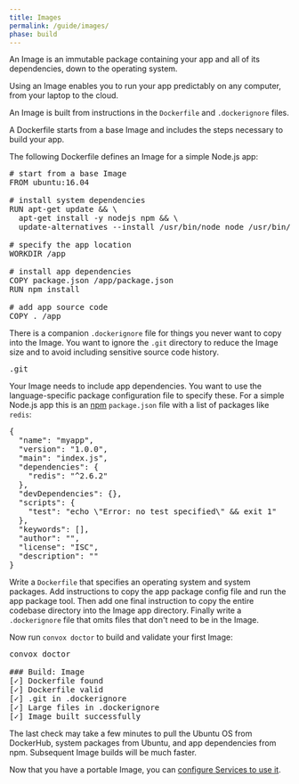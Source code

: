 ```yaml
---
title: Images
permalink: /guide/images/
phase: build
---
```


An Image is an immutable package containing your app and all of its dependencies, down to the operating system.

Using an Image enables you to run your app predictably on any computer, from your laptop to the cloud.

An Image is built from instructions in the `Dockerfile` and `.dockerignore` files.

A Dockerfile starts from a base Image and includes the steps necessary to build your app.

The following Dockerfile defines an Image for a simple Node.js app:

<pre class="file dockerfile" title="Dockerfile">
# start from a base Image
FROM ubuntu:16.04

# install system dependencies
RUN apt-get update && \
  apt-get install -y nodejs npm && \
  update-alternatives --install /usr/bin/node node /usr/bin/nodejs 10

# specify the app location
WORKDIR /app

# install app dependencies
COPY package.json /app/package.json
RUN npm install

# add app source code
COPY . /app
</pre>

There is a companion `.dockerignore` file for things you never want to copy into the Image. You want to ignore the `.git` directory to reduce the Image size and to avoid including sensitive source code history.

<pre class="file dockerignore" title=".dockerignore">
.git
</pre>

Your Image needs to include app dependencies. You want to use the language-specific package configuration file to specify these. For a simple Node.js app this is an [npm](https://www.npmjs.com/) `package.json` file with a list of packages like `redis`:

<pre class="file package.json" title="package.json">
{
  "name": "myapp",
  "version": "1.0.0",
  "main": "index.js",
  "dependencies": {
    "redis": "^2.6.2"
  },
  "devDependencies": {},
  "scripts": {
    "test": "echo \"Error: no test specified\" && exit 1"
  },
  "keywords": [],
  "author": "",
  "license": "ISC",
  "description": ""
}
</pre>

Write a `Dockerfile` that specifies an operating system and system packages. Add instructions to copy the app package config file and run the app package tool. Then add one final instruction to copy the entire codebase directory into the Image app directory. Finally write a `.dockerignore` file that omits files that don't need to be in the Image.

Now run `convox doctor` to build and validate your first Image:

<pre class="terminal">
<span class="command">convox doctor</span>

### Build: Image
[<span class="pass">✓</span>] Dockerfile found
[<span class="pass">✓</span>] Dockerfile valid
[<span class="pass">✓</span>] .git in .dockerignore
[<span class="pass">✓</span>] Large files in .dockerignore
[<span class="pass">✓</span>] Image built successfully
</pre>

The last check may take a few minutes to pull the Ubuntu OS from DockerHub, system packages from Ubuntu, and app dependencies from npm. Subsequent Image builds will be much faster.

Now that you have a portable Image, you can [configure Services to use it](/guide/services/).
